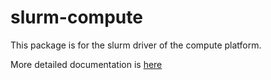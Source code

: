 # slurm-compute

This package is for the slurm driver of the compute platform.

More detailed documentation is [here](docs/slurm/README.md)
